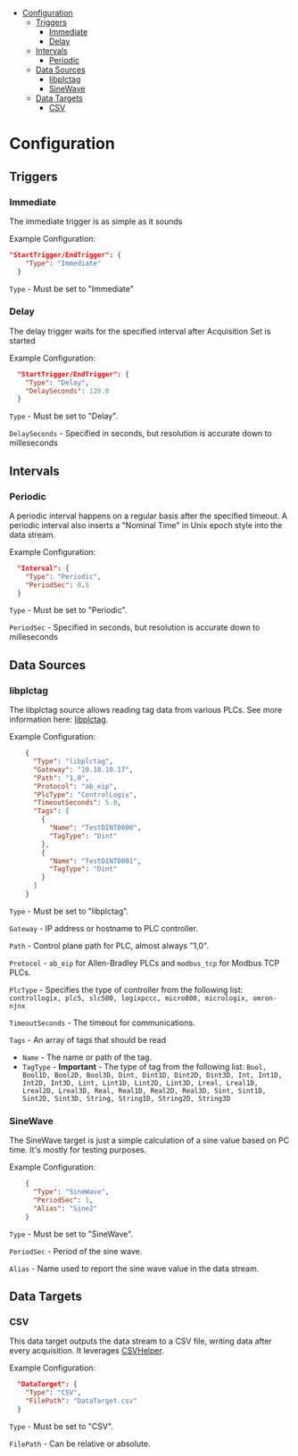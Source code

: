 

- [Configuration](#configuration)
  - [Triggers](#triggers)
    - [Immediate](#immediate)
    - [Delay](#delay)
  - [Intervals](#intervals)
    - [Periodic](#periodic)
  - [Data Sources](#data-sources)
    - [libplctag](#libplctag)
    - [SineWave](#sinewave)
  - [Data Targets](#data-targets)
    - [CSV](#csv)

# Configuration

## Triggers

### Immediate
The immediate trigger is as simple as it sounds

Example Configuration:
```json
"StartTrigger/EndTrigger": {
    "Type": "Immediate"
  }
```
`Type` - Must be set to "Immediate"

### Delay
The delay trigger waits for the specified interval after Acquisition Set is started

Example Configuration:
```json
  "StartTrigger/EndTrigger": {
    "Type": "Delay",
    "DelaySeconds": 120.0
  }
```
`Type` - Must be set to "Delay".

`DelaySeconds` - Specified in seconds, but resolution is accurate down to milleseconds

## Intervals

### Periodic
A periodic interval happens on a regular basis after the specified timeout. A periodic interval also inserts a "Nominal Time" in Unix epoch style into the data stream.

Example Configuration:
```json
  "Interval": {
    "Type": "Periodic",
    "PeriodSec": 0.5
  }
```
`Type` - Must be set to "Periodic".

`PeriodSec` - Specified in seconds, but resolution is accurate down to milleseconds

## Data Sources
### libplctag
The libplctag source allows reading tag data from various PLCs. See more information here: [libplctag](https://github.com/libplctag/libplctag/wiki/API).

Example Configuration:
```json
    {
      "Type": "libplctag",
      "Gateway": "10.10.10.17",
      "Path": "1,0",
      "Protocol": "ab_eip",
      "PlcType": "ControlLogix",
      "TimeoutSeconds": 5.0,
      "Tags": [
        {
          "Name": "TestDINT0000",
          "TagType": "Dint"
        },
        {
          "Name": "TestDINT0001",
          "TagType": "Dint"
        }
      ]
    }
```
`Type` - Must be set to "libplctag".

`Gateway` - IP address or hostname to PLC controller.

`Path` - Control plane path for PLC, almost always "1,0".

`Protocol` - `ab_eip` for Allen-Bradley PLCs and `modbus_tcp` for Modbus TCP PLCs.

`PlcType` - Specifies the type of controller from the following list: `controllogix, plc5, slc500, logixpccc, micro800, micrologix, omron-njnx`

`TimeoutSeconds` - The timeout for communications.

`Tags` - An array of tags that should be read
- `Name` - The name or path of the tag.
- `TagType` - **Important** - The type of tag from the following list: `Bool, Bool1D, Bool2D, Bool3D, Dint, Dint1D, Dint2D, Dint3D, Int, Int1D, Int2D, Int3D, Lint, Lint1D, Lint2D, Lint3D, Lreal, Lreal1D, Lreal2D, Lreal3D, Real, Real1D, Real2D, Real3D, Sint, Sint1D, Sint2D, Sint3D, String, String1D, String2D, String3D`

### SineWave
The SineWave target is just a simple calculation of a sine value based on PC time. It's mostly for testing purposes.

Example Configuration:
```json
    {
      "Type": "SineWave",
      "PeriodSec": 1,
      "Alias": "Sine2"
    }
```
`Type` - Must be set to "SineWave".

`PeriodSec` - Period of the sine wave.

`Alias` - Name used to report the sine wave value in the data stream.

## Data Targets

### CSV
This data target outputs the data stream to a CSV file, writing data after every acquisition. It leverages [CSVHelper](https://joshclose.github.io/CsvHelper/).

Example Configuration:
```json
  "DataTarget": {
    "Type": "CSV",
    "FilePath": "DataTarget.csv"
  }  
```
`Type` - Must be set to "CSV".

`FilePath` - Can be relative or absolute.
